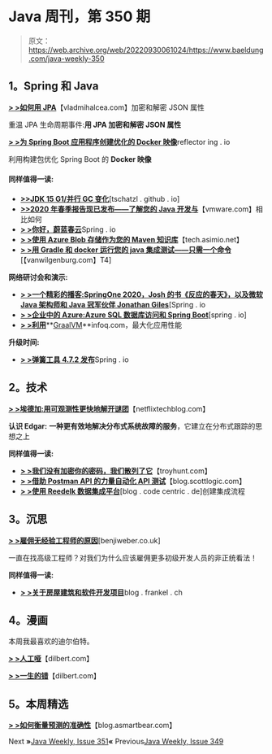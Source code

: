 # Java 周刊，第 350 期

> 原文：<https://web.archive.org/web/20220930061024/https://www.baeldung.com/java-weekly-350>

## 1。Spring 和 Java

[**> >如何用 JPA**](https://web.archive.org/web/20220628161046/https://vladmihalcea.com/encrypt-decrypt-json-jpa/)【vladmihalcea.com】加密和解密 JSON 属性

重温 JPA 生命周期事件:**用 JPA 加密和解密 JSON 属性**

[**> >为 Spring Boot 应用程序创建优化的 Docker 映像**](https://web.archive.org/web/20220628161046/https://reflectoring.io/spring-boot-docker/)reflector ing . io

利用构建包优化 Spring Boot 的 **Docker 映像**

#### 同样值得一读:

*   [**>>JDK 15 G1/并行 GC 变化**](https://web.archive.org/web/20220628161046/https://tschatzl.github.io/2020/09/01/jdk15-g1-parallel-gc-changes.html)[tschatzl . github . io]
*   [**>>2020 年春季报告现已发布——了解您的 Java 开发与**](https://web.archive.org/web/20220628161046/https://tanzu.vmware.com/content/blog/the-state-of-spring-2020-report-is-now-available-learn-how-your-java-development-compares)【vmware.com】相比如何
*   [**> >你好，蔚蓝春云**](https://web.archive.org/web/20220628161046/https://spring.io/blog/2020/09/02/hello-azure-spring-cloud)Spring . io
*   [**> >使用 Azure Blob 存储作为您的 Maven 知识库**](https://web.archive.org/web/20220628161046/https://tech.asimio.net/2020/09/01/Using-Azure-Blob-Storage-as-your-Maven-Repository.html)【tech.asimio.net】
*   [**> >用 Gradle 和 docker 运行您的 java 集成测试——只需一个命令**](https://web.archive.org/web/20220628161046/https://vanwilgenburg.wordpress.com/2020/09/02/docker-compose-gradle-bitbucket/)[【vanwilgenburg.com】T4]

**网络研讨会和演示:**

*   [**> >一个精彩的播客:SpringOne 2020，Josh 的书《反应的春天》，以及微软 Java 架构师和 Java 冠军伙伴 Jonathan Giles**](https://web.archive.org/web/20220628161046/https://spring.io/blog/2020/09/04/a-bootiful-podcast-springone-2020-josh-s-book-reactive-spring-and-microsoft-java-architect-and-fellow-java-champion-jonathan-giles)[Spring . io
*   [**> >企业中的 Azure:Azure SQL 数据库访问和 Spring Boot**](https://web.archive.org/web/20220628161046/https://spring.io/blog/2020/09/07/azure-in-the-enterprise-azure-sql-database-access-and-spring-boot)[spring . io]
*   [**> >利用**](https://web.archive.org/web/20220628161046/https://www.infoq.com/presentations/graalvm-ruby-javascript-python/)**[GraalVM](https://web.archive.org/web/20220628161046/https://www.infoq.com/presentations/graalvm-ruby-javascript-python/)**infoq.com，最大化应用性能

**升级时间:**

*   [**> >弹簧工具 4.7.2 发布**](https://web.archive.org/web/20220628161046/https://spring.io/blog/2020/09/03/spring-tools-4-7-2-released)Spring . io

## 2。技术

[**> >埃德加:用可观测性更快地解开谜团**](https://web.archive.org/web/20220628161046/https://netflixtechblog.com/edgar-solving-mysteries-faster-with-observability-e1a76302c71f)【netflixtechblog.com】

**认识 Edgar:** **一种更有效地解决分布式系统故障的服务**，它建立在分布式跟踪的思想之上

**同样值得一读:**

*   [**> >我们没有加密你的密码，我们散列了它**](https://web.archive.org/web/20220628161046/https://www.troyhunt.com/we-didnt-encrypt-your-password-we-hashed-it-heres-what-that-means/)【troyhunt.com】
*   [**> >借助 Postman API 的力量自动化 API 测试**](https://web.archive.org/web/20220628161046/https://blog.scottlogic.com/2020/09/04/Automating-tests-with-Postman-API.html)【blog.scottlogic.com】
*   [**> >使用 Reedelk 数据集成平台**](https://web.archive.org/web/20220628161046/https://blog.codecentric.de/en/2020/09/creating-integration-flows-reedelk-data-integration-platform/)[blog . code centric . de]创建集成流程

## 3。沉思

[**> >雇佣无经验工程师的原因**](https://web.archive.org/web/20220628161046/https://benjiweber.co.uk/blog/2020/09/06/reasons-to-hire-inexperienced-engineers/)[benjiweber.co.uk]

一直在找高级工程师？对我们为什么应该雇佣更多初级开发人员的非正统看法！

**同样值得一读:**

*   [**> >关于房屋建筑和软件开发项目**](https://web.archive.org/web/20220628161046/https://blog.frankel.ch/on-house-building-software-development-projects/)blog . frankel . ch

## 4。漫画

本周我最喜欢的迪尔伯特。

[**> >人工哑**](https://web.archive.org/web/20220628161046/https://dilbert.com/strip/2020-09-10)【dilbert.com】

[**> >一生的错**](https://web.archive.org/web/20220628161046/https://dilbert.com/strip/2020-09-05)【dilbert.com】

## 5。本周精选

**[> >如何衡量预测的准确性](https://web.archive.org/web/20220628161046/https://blog.asmartbear.com/forecast.html)**【blog.asmartbear.com】

Next **»**[Java Weekly, Issue 351](/web/20220628161046/https://www.baeldung.com/java-weekly-351)**«** Previous[Java Weekly, Issue 349](/web/20220628161046/https://www.baeldung.com/java-weekly-349)